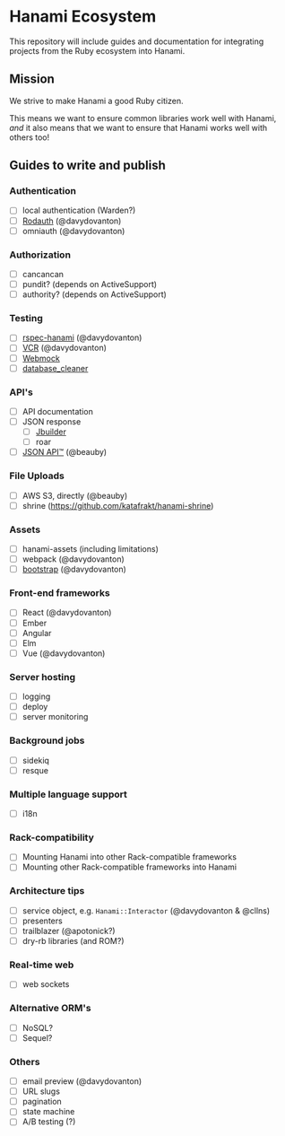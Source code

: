 # Hanami Ecosystem
This repository will include guides and documentation for integrating projects
from the Ruby ecosystem into Hanami.

## Mission
We strive to make Hanami a good Ruby citizen.

This means we want to ensure common libraries work well with Hanami,
*and* it also means that we want to ensure that Hanami works well with others too!

## Guides to write and publish
### Authentication
  - [ ] local authentication (Warden?)
  - [ ] [Rodauth](https://github.com/davydovanton/hanami-rodauth) (@davydovanton)
  - [ ] omniauth (@davydovanton)

### Authorization
  - [ ] cancancan
  - [ ] pundit? (depends on ActiveSupport)
  - [ ] authority? (depends on ActiveSupport)

### Testing
  - [ ] [rspec-hanami](https://github.com/davydovanton/rspec-hanami) (@davydovanton)
  - [ ] [VCR](https://github.com/vcr/vcr) (@davydovanton)
  - [ ] [Webmock](https://github.com/bblimke/webmock)
  - [ ] [database_cleaner](https://github.com/DatabaseCleaner/database_cleaner)

### API's
  - [ ] API documentation
  - [ ] JSON response
    - [ ] [Jbuilder](https://github.com/vladfaust/hanami-jbuilder)
    - [ ] roar
  - [ ] [JSON API™](http://jsonapi-rb.org/) (@beauby)

### File Uploads
  - [ ] AWS S3, directly (@beauby)
  - [ ] shrine (https://github.com/katafrakt/hanami-shrine)

### Assets
  - [ ] hanami-assets (including limitations)
  - [ ] webpack (@davydovanton)
  - [ ] [bootstrap](https://github.com/davydovanton/hanami-bootstrap) (@davydovanton)

### Front-end frameworks
  - [ ] React (@davydovanton)
  - [ ] Ember
  - [ ] Angular
  - [ ] Elm
  - [ ] Vue (@davydovanton)

### Server hosting
  - [ ] logging
  - [ ] deploy
  - [ ] server monitoring

### Background jobs
  - [ ] sidekiq
  - [ ] resque

### Multiple language support
  - [ ] i18n

### Rack-compatibility
  - [ ] Mounting Hanami into other Rack-compatible frameworks
  - [ ] Mounting other Rack-compatible frameworks into Hanami

### Architecture tips
  - [ ] service object, e.g. `Hanami::Interactor` (@davydovanton & @cllns)
  - [ ] presenters
  - [ ] trailblazer (@apotonick?)
  - [ ] dry-rb libraries (and ROM?)

### Real-time web
  - [ ] web sockets

### Alternative ORM's
  - [ ] NoSQL?
  - [ ] Sequel?

### Others
  - [ ] email preview (@davydovanton)
  - [ ] URL slugs
  - [ ] pagination
  - [ ] state machine
  - [ ] A/B testing (?)
